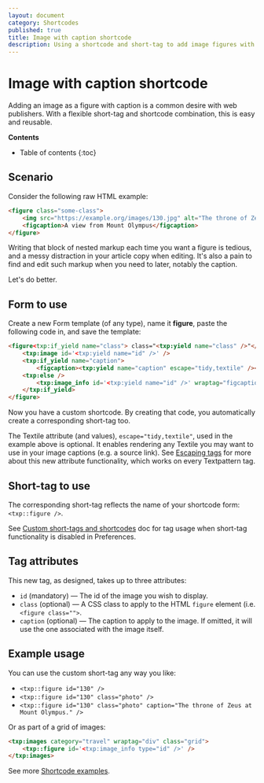 ```yaml
---
layout: document
category: Shortcodes
published: true
title: Image with caption shortcode
description: Using a shortcode and short-tag to add image figures with captions.
---
```


# Image with caption shortcode

Adding an image as a figure with caption is a common desire with web publishers. With a flexible short-tag and shortcode combination, this is easy and reusable.

**Contents**

* Table of contents
{:toc}

## Scenario

Consider the following raw HTML example:

~~~ html
<figure class="some-class">
    <img src="https://example.org/images/130.jpg" alt="The throne of Zeus" />
    <figcaption>A view from Mount Olympus</figcaption>
</figure>
~~~

Writing that block of nested markup each time you want a figure is tedious, and a messy distraction in your article copy when editing. It's also a pain to find and edit such markup when you need to later, notably the caption.

Let's do better.

## Form to use

Create a new Form template (of any type), name it **figure**, paste the following code in, and save the template:

~~~ html
<figure<txp:if_yield name="class"> class="<txp:yield name="class" />"</txp:if_yield>>
    <txp:image id='<txp:yield name="id" />' />
    <txp:if_yield name="caption">
        <figcaption><txp:yield name="caption" escape="tidy,textile" /></figcaption>
    <txp:else />
        <txp:image_info id='<txp:yield name="id" />' wraptag="figcaption" escape="tidy,textile" />
    </txp:if_yield>
</figure>
~~~

Now you have a custom shortcode. By creating that code, you automatically create a corresponding short-tag too.

The Textile attribute (and values), `escape="tidy,textile"`, used in the example above is optional. It enables rendering any Textile you may want to use in your image captions (e.g. a source link). See [Escaping tags](/tags/learning/#tag-escaping) for more about this new attribute functionality, which works on every Textpattern tag.

## Short-tag to use

The corresponding short-tag reflects the name of your shortcode form: `<txp::figure />`.

See [Custom short-tags and shortcodes](/tags/shortcodes/custom-short-tags-and-shortcodes) doc for tag usage when short-tag functionality is disabled in Preferences.

## Tag attributes

This new tag, as designed, takes up to three attributes:

* `id` (mandatory) — The id of the image you wish to display.
* `class` (optional) — A CSS class to apply to the HTML `figure` element (i.e. `<figure class="">`.
* `caption` (optional) — The caption to apply to the image. If omitted, it will use the one associated with the image itself.

## Example usage

You can use the custom short-tag any way you like:

* `<txp::figure id="130" />`
* `<txp::figure id="130" class="photo" />`
* `<txp::figure id="130" class="photo" caption="The throne of Zeus at Mount Olympus." />`

Or as part of a grid of images:

~~~ html
<txp:images category="travel" wraptag="div" class="grid">
    <txp::figure id='<txp:image_info type="id" />' />
</txp:images>
~~~

See more [Shortcode examples](/tags/shortcodes/).
